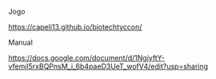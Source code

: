 Jogo

https://capeli13.github.io/biotechtyccon/

Manual

https://docs.google.com/document/d/1NgjyftY-vfemjl5rxBQPnsM_i_6b4paeD3UeT_wofV4/edit?usp=sharing
